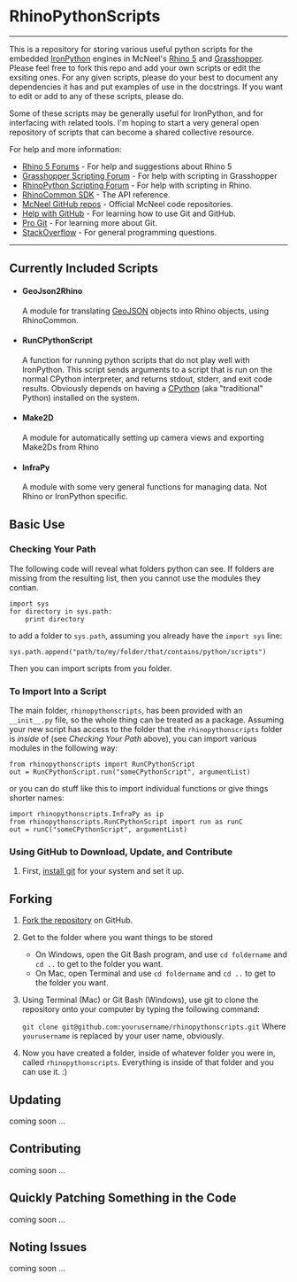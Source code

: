 # RhinoPythonScripts

---

This is a repository for storing various useful python scripts for the embedded [IronPython](http://ironpython.codeplex.com/) engines in McNeel's [Rhino 5](http://download.rhino3d.com/rhino/5.0/wip) and [Grasshopper](www.grasshopper3d.com). Please feel free to fork this repo and add your own scripts or edit the exsiting ones. For any given scripts, please do your best to document any dependencies it has and put examples of use in the docstrings. If you want to edit or add to any of these scripts, please do.

Some of these scripts may be generally useful for IronPython, and for interfacing with related tools. I'm hoping to start a very general open repository of scripts that can become a shared collective resource.

For help and more information:

* [Rhino 5 Forums](http://v5.rhino3d.com) - For help and suggestions about Rhino 5
* [Grasshopper Scripting Forum](http://www.grasshopper3d.com/forum/categories/vb-c-and-python-coding/listForCategory) - For help with scripting in Grasshopper
* [RhinoPython Scripting Forum](http://python.rhino3d.com/) - For help with scripting in Rhino.
* [RhinoCommon SDK](http://www.rhino3d.com/5/rhinocommon/) - The API reference.
* [McNeel GitHub repos](https://github.com/mcneel) - Official McNeel code repositories.
* [Help with GitHub](http://help.github.com/) - For learning how to use Git and GitHub.
* [Pro Git](http://www.progit.org) - For learning more about Git.
* [StackOverflow](http://stackoverflow.com/) - For general programming questions.

---

## Currently Included Scripts


* #### GeoJson2Rhino
    
    A module for translating [GeoJSON](http://wiki.geojson.org/Main_Page) objects into Rhino objects, using RhinoCommon.

* #### RunCPythonScript

    A function for running python scripts that do not play well with IronPython. This script sends arguments to a script that is run on the normal CPython interpreter, and returns stdout, stderr, and exit code results. Obviously depends on having a [CPython](http://www.python.org/download/) (aka "traditional" Python) installed on the system.

* #### Make2D
    
    A module for automatically setting up camera views and exporting Make2Ds from Rhino

* #### InfraPy

    A module with some very general functions for managing data. Not Rhino or IronPython specific.


## Basic Use

### Checking Your Path

The following code will reveal what folders python can see. If folders are missing from the resulting list, then you cannot use the modules they contian.

    import sys
    for directory in sys.path:
        print directory

to add a folder to `sys.path`, assuming you already have the `import sys` line:

    sys.path.append("path/to/my/folder/that/contains/python/scripts")

Then you can import scripts from you folder.

### To Import Into a Script

The main folder, `rhinopythonscripts`, has been provided with an `__init__.py` file, so the whole thing can be treated as a package. Assuming your new script has access to the folder that the `rhinopythonscripts` folder is _inside_ of (see _Checking Your Path_ above), you can import various modules in the following way:

    from rhinopythonscripts import RunCPythonScript
    out = RunCPythonScript.run("someCPythonScript", argumentList)

or you can do stuff like this to import individual functions or give things shorter names:

    import rhinopythonscripts.InfraPy as ip
    from rhinopythonscripts.RunCPythonScript import run as runC
    out = runC("someCPythonScript", argumentList)

### Using GitHub to Download, Update, and Contribute

1. First, [install git](http://git-scm.com/) for your system and set it up.

## Forking

1. [Fork the repository](http://help.github.com/fork-a-repo/) on GitHub.
1. Get to the folder where you want things to be stored

    * On Windows, open the Git Bash program, and use `cd foldername` and `cd ..` to get to the folder you want.
    * On Mac, open Terminal and use `cd foldername` and `cd ..` to get to the folder you want.

1. Using Terminal (Mac) or Git Bash (Windows), use git to clone the repository onto your computer by typing the following command:

    `git clone git@github.com:yourusername/rhinopythonscripts.git` Where `yourusername` is replaced by your user name, obviously.

1. Now you have created a folder, inside of whatever folder you were in, called `rhinopythonscripts`. Everything is inside of that folder and you can use it. :)

## Updating

coming soon ...

## Contributing

coming soon ...

## Quickly Patching Something in the Code

coming soon ...

## Noting Issues

coming soon ...
 

